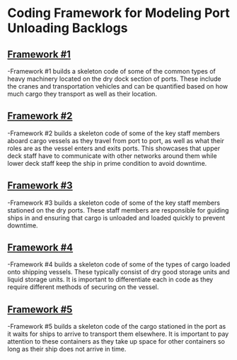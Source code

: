 # Coding Framework for Modeling Port Unloading Backlogs

## [Framework #1](https://github.com/IDS6145-Fall2022/assignment-1-mse-mstolarenko/blob/main/code/1.4-Frameworks/assignment1-framework1.py)
-Framework #1 builds a skeleton code of some of the common types of heavy machinery located on the dry dock section of ports. These include the cranes and transportation vehicles and can be quantified based on how much cargo they transport as well as their location.


## [Framework #2](https://github.com/IDS6145-Fall2022/assignment-1-mse-mstolarenko/blob/main/code/1.4-Frameworks/assignment1-framework2.py)
-Framework #2 builds a skeleton code of some of the key staff members aboard cargo vessels as they travel from port to port, as well as what their roles are as the vessel enters and exits ports. This showcases that upper deck staff have to communicate with other networks around them while lower deck staff keep the ship in prime condition to avoid downtime.

## [Framework #3](https://github.com/IDS6145-Fall2022/assignment-1-mse-mstolarenko/blob/main/code/1.4-Frameworks/assignment1-framework3.py)
-Framework #3 builds a skeleton code of some of the key staff members stationed on the dry ports. These staff members are responsible for guiding ships in and ensuring that cargo is unloaded and loaded quickly to prevent downtime.

## [Framework #4](https://github.com/IDS6145-Fall2022/assignment-1-mse-mstolarenko/blob/main/code/1.4-Frameworks/assignment1-framework4.py)
-Framework #4 builds a skeleton code of some of the types of cargo loaded onto shipping vessels. These typically consist of dry good storage units and liquid storage units. It is important to differentiate each in code as they require different methods of securing on the vessel.

## [Framework #5](https://github.com/IDS6145-Fall2022/assignment-1-mse-mstolarenko/blob/main/code/1.4-Frameworks/assignment1-framework5.py)
-Framework #5 builds a skeleton code of the cargo stationed in the port as it waits for ships to arrive to transport them elsewhere. It is important to pay attention to these containers as they take up space for other containers so long as their ship does not arrive in time.